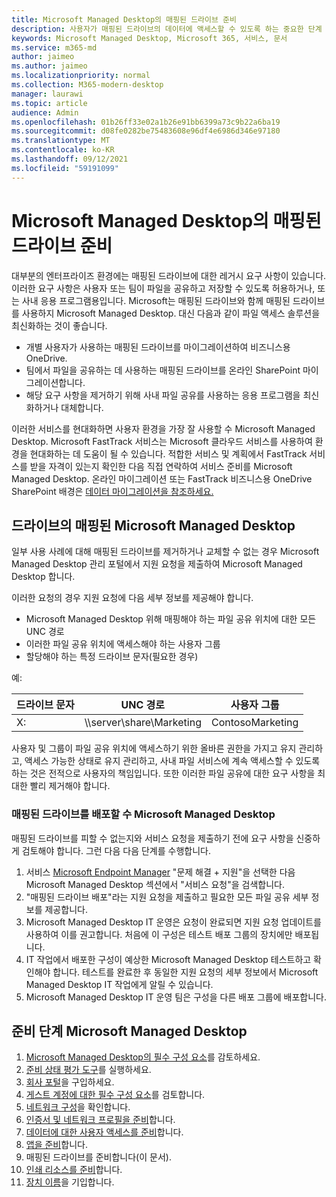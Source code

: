 ```yaml
---
title: Microsoft Managed Desktop의 매핑된 드라이브 준비
description: 사용자가 매핑된 드라이브의 데이터에 액세스할 수 있도록 하는 중요한 단계
keywords: Microsoft Managed Desktop, Microsoft 365, 서비스, 문서
ms.service: m365-md
author: jaimeo
ms.author: jaimeo
ms.localizationpriority: normal
ms.collection: M365-modern-desktop
manager: laurawi
ms.topic: article
audience: Admin
ms.openlocfilehash: 01b26ff33e02a1b26e91bb6399a73c9b22a6ba19
ms.sourcegitcommit: d08fe0282be75483608e96df4e6986d346e97180
ms.translationtype: MT
ms.contentlocale: ko-KR
ms.lasthandoff: 09/12/2021
ms.locfileid: "59191099"
---
```

#  <a name="prepare-mapped-drives-for-microsoft-managed-desktop"></a>Microsoft Managed Desktop의 매핑된 드라이브 준비

대부분의 엔터프라이즈 환경에는 매핑된 드라이브에 대한 레거시 요구 사항이 있습니다. 이러한 요구 사항은 사용자 또는 팀이 파일을 공유하고 저장할 수 있도록 허용하거나, 또는 사내 응용 프로그램용입니다. Microsoft는 매핑된 드라이브와 함께 매핑된 드라이브를 사용하지 Microsoft Managed Desktop. 대신 다음과 같이 파일 액세스 솔루션을 최신화하는 것이 좋습니다.
  
- 개별 사용자가 사용하는 매핑된 드라이브를 마이그레이션하여 비즈니스용 OneDrive. 
- 팀에서 파일을 공유하는 데 사용하는 매핑된 드라이브를 온라인 SharePoint 마이그레이션합니다. 
- 해당 요구 사항을 제거하기 위해 사내 파일 공유를 사용하는 응용 프로그램을 최신화하거나 대체합니다.
  
이러한 서비스를 현대화하면 사용자 환경을 가장 잘 사용할 수 Microsoft Managed Desktop. Microsoft FastTrack 서비스는 Microsoft 클라우드 서비스를 사용하여 환경을 현대화하는 데 도움이 될 수 있습니다. 적합한 서비스 및 계획에서 FastTrack 서비스를 받을 자격이 있는지 확인한 다음 직접 연락하여 서비스 준비를 Microsoft Managed Desktop. [](/fasttrack/m365-eligible-services-and-plans) 온라인 마이그레이션 또는 FastTrack 비즈니스용 OneDrive SharePoint 배경은 [데이터 마이그레이션을 참조하세요.](/fasttrack/o365-data-migration)

## <a name="mapped-drives-on-microsoft-managed-desktop"></a>드라이브의 매핑된 Microsoft Managed Desktop
 
일부 사용 사례에 대해 매핑된 드라이브를 제거하거나 교체할 수 없는 경우 Microsoft Managed Desktop 관리 포털에서 지원 요청을 제출하여 Microsoft Managed Desktop 합니다.
    
이러한 요청의 경우 지원 요청에 다음 세부 정보를 제공해야 합니다. 

- Microsoft Managed Desktop 위해 매핑해야 하는 파일 공유 위치에 대한 모든 UNC 경로 
- 이러한 파일 공유 위치에 액세스해야 하는 사용자 그룹 
- 할당해야 하는 특정 드라이브 문자(필요한 경우)

예:

| 드라이브 문자 | UNC 경로 | 사용자 그룹 |
|--------------|----------|------------|
| X:  | \\\server\share\Marketing | ContosoMarketing |

사용자 및 그룹이 파일 공유 위치에 액세스하기 위한 올바른 권한을 가지고 유지 관리하고, 액세스 가능한 상태로 유지 관리하고, 사내 파일 서비스에 계속 액세스할 수 있도록 하는 것은 전적으로 사용자의 책임입니다. 또한 이러한 파일 공유에 대한 요구 사항을 최대한 빨리 제거해야 합니다.

### <a name="to-have-mapped-drives-deployed-in-microsoft-managed-desktop"></a>매핑된 드라이브를 배포할 수 Microsoft Managed Desktop
 
매핑된 드라이브를 피할 수 없는지와 서비스 요청을 제출하기 전에 요구 사항을 신중하게 검토해야 합니다. 그런 다음 다음 단계를 수행합니다.

1. 서비스 [Microsoft Endpoint Manager](https://endpoint.microsoft.com/) "문제 해결 + 지원"을 선택한 다음 Microsoft Managed Desktop 섹션에서 "서비스 요청"을 검색합니다.  
2. "매핑된 드라이브 배포"라는 지원 요청을 제출하고 필요한 모든 파일 공유 세부 정보를 제공합니다.  
3. Microsoft Managed Desktop IT 운영은 요청이 완료되면 지원 요청 업데이트를 사용하여 이를 권고합니다. 처음에 이 구성은 테스트 배포 그룹의 장치에만 배포됩니다.  
4. IT 작업에서 배포한 구성이 예상한 Microsoft Managed Desktop 테스트하고 확인해야 합니다. 테스트를 완료한 후 동일한 지원 요청의 세부 정보에서 Microsoft Managed Desktop IT 작업에게 알릴 수 있습니다.  
5. Microsoft Managed Desktop IT 운영 팀은 구성을 다른 배포 그룹에 배포합니다. 

## <a name="steps-to-get-ready-for-microsoft-managed-desktop"></a>준비 단계 Microsoft Managed Desktop

1. [Microsoft Managed Desktop의 필수 구성 요소](prerequisites.md)를 감토하세요.
2. [준비 상태 평가 도구](readiness-assessment-tool.md)를 실행하세요.
1. [회사 포털](../get-started/company-portal.md)을 구입하세요.
1. [게스트 계정에 대한 필수 구성 요소](guest-accounts.md)를 검토합니다.
1. [네트워크 구성](network.md)을 확인합니다.
1. [인증서 및 네트워크 프로필을 준비](certs-wifi-lan.md)합니다.
1. [데이터에 대한 사용자 액세스를 준비](authentication.md)합니다.
1. [앱을 준비](apps.md)합니다.
1. 매핑된 드라이브를 준비합니다(이 문서).
1. [인쇄 리소스를 준비](printing.md)합니다.
1. [장치 이름](address-device-names.md)을 기입합니다.
